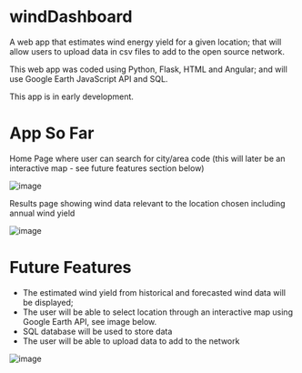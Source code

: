 # windDashboard
A web app that estimates wind energy yield for a given location; that will allow users to upload data in csv files to add to the open source network.  

This web app was coded using Python, Flask, HTML and Angular; and will use Google Earth JavaScript API and SQL.    

This app is in early development.

# App So Far
Home Page where user can search for city/area code (this will later be an interactive map - see future features section below)

![image](https://user-images.githubusercontent.com/76686112/118772183-5b77d400-b87b-11eb-9fa0-9fb4eb48ac2c.png)

Results page showing wind data relevant to the location chosen including annual wind yield  

![image](https://user-images.githubusercontent.com/76686112/119239941-89436e00-bb44-11eb-82dc-d9717da21daa.png)


# Future Features
* The estimated wind yield from historical and forecasted wind data will be displayed; 
* The user will be able to select location through an interactive map using Google Earth API, see image below.
* SQL database will be used to store data
* The user will be able to upload data to add to the network


![image](https://user-images.githubusercontent.com/76686112/123327956-e4e18c80-d532-11eb-92ef-d9a37d11daac.png)


